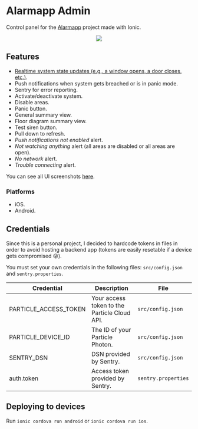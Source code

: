 # Alarmapp Admin
Control panel for the [Alarmapp](https://github.com/ramomar/alarmapp) project made with Ionic.

<p align="center">
  <img src="https://user-images.githubusercontent.com/10622989/44741599-2d4a7880-aac3-11e8-9959-4d49ef1ab0e5.gif">
</p>

## Features

- [Realtime system state updates (e.g., a window opens, a door closes, etc.)](https://github.com/ramomar/alarmapp-admin/issues/1#issuecomment-416682576).
- Push notifications when system gets breached or is in panic mode.
- Sentry for error reporting.
- Activate/deactivate system.
- Disable areas.
- Panic button.
- General summary view.
- Floor diagram summary view.
- Test siren button.
- Pull down to refresh.
- _Push notifications not enabled_ alert.
- _Not watching anything_ alert (all areas are disabled or all areas are open).
- _No network_ alert.
- _Trouble connecting_ alert.

You can see all UI screenshots [here](https://github.com/ramomar/alarmapp-admin/issues/1).

### Platforms

- iOS.
- Android.

## Credentials

Since this is a personal project, I decided to hardcode tokens in files in order to avoid hosting a backend app (tokens are easily resetable if a device gets compromised 😛).

You must set your own credentials in the following files: `src/config.json` and `sentry.properties`.

| Credential | Description | File |
|------------|-------------|------|
| PARTICLE_ACCESS_TOKEN | Your access token to the Particle Cloud API. | `src/config.json` |
| PARTICLE_DEVICE_ID | The ID of your Particle Photon. | `src/config.json` |
| SENTRY_DSN | DSN provided by Sentry. | `src/config.json` |
| auth.token | Access token provided by Sentry. | `sentry.properties`|
## Deploying to devices

Run `ionic cordova run android` or `ionic cordova run ios`.
